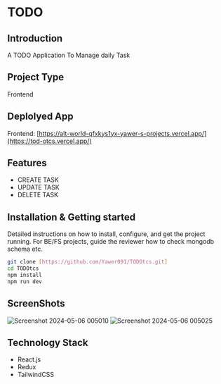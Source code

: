 # TODO

## Introduction
A TODO Application To Manage daily Task
  
## Project Type
Frontend 

## Deplolyed App
Frontend: [https://alt-world-qfxkys1yx-yawer-s-projects.vercel.app/](https://tod-otcs.vercel.app/)


## Features
- CREATE TASK
- UPDATE TASK
- DELETE TASK




## Installation & Getting started
Detailed instructions on how to install, configure, and get the project running. For BE/FS projects, guide the reviewer how to check mongodb schema etc.

```bash
git clone [https://github.com/Yawer091/TODOtcs.git]
cd TODOtcs
npm install
npm run dev
```

## ScreenShots
![Screenshot 2024-05-06 005010](https://github.com/masai-course/yawer_atique_fw29_091/assets/151438698/629b7142-f75d-4b5d-a0c9-778b79d0580a)
![Screenshot 2024-05-06 005025](https://github.com/masai-course/yawer_atique_fw29_091/assets/151438698/34c398c4-1de0-4374-8436-9e551bfa0aed)



## Technology Stack
- React.js
- Redux
- TailwindCSS
